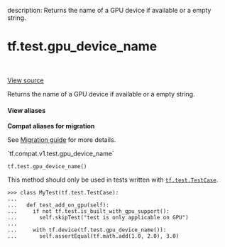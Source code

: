 description: Returns the name of a GPU device if available or a empty string.

<div itemscope itemtype="http://developers.google.com/ReferenceObject">
<meta itemprop="name" content="tf.test.gpu_device_name" />
<meta itemprop="path" content="Stable" />
</div>

# tf.test.gpu_device_name

<!-- Insert buttons and diff -->

<table class="tfo-notebook-buttons tfo-api nocontent" align="left">

</table>

<a target="_blank" href="/code/stable/tensorflow/python/framework/test_util.py">View source</a>



Returns the name of a GPU device if available or a empty string.

<section class="expandable">
  <h4 class="showalways">View aliases</h4>
  <p>
<b>Compat aliases for migration</b>
<p>See
<a href="https://www.tensorflow.org/guide/migrate">Migration guide</a> for
more details.</p>
<p>`tf.compat.v1.test.gpu_device_name`</p>
</p>
</section>

<pre class="devsite-click-to-copy prettyprint lang-py tfo-signature-link">
<code>tf.test.gpu_device_name()
</code></pre>



<!-- Placeholder for "Used in" -->

This method should only be used in tests written with <a href="../../tf/test/TestCase.md"><code>tf.test.TestCase</code></a>.

```
>>> class MyTest(tf.test.TestCase):
...
...   def test_add_on_gpu(self):
...     if not tf.test.is_built_with_gpu_support():
...       self.skipTest("test is only applicable on GPU")
...
...     with tf.device(tf.test.gpu_device_name()):
...       self.assertEqual(tf.math.add(1.0, 2.0), 3.0)
```